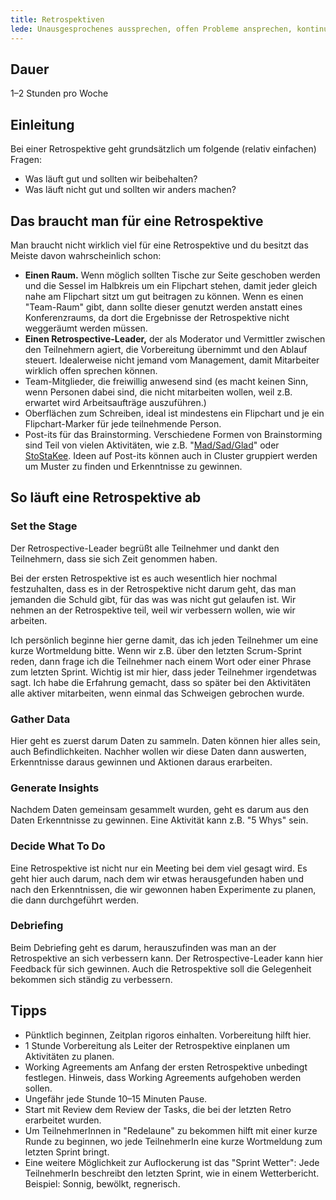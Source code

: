 ```yaml
---
title: Retrospektiven
lede: Unausgesprochenes aussprechen, offen Probleme ansprechen, kontinuierlich als Team verbessern
---
```

## Dauer

1–2 Stunden pro Woche

## Einleitung

Bei einer Retrospektive geht grundsätzlich um folgende (relativ einfachen) Fragen:

* Was läuft gut und sollten wir beibehalten?
* Was läuft nicht gut und sollten wir anders machen?

## Das braucht man für eine Retrospektive

Man braucht nicht wirklich viel für eine Retrospektive und du besitzt das Meiste davon wahrscheinlich schon:

- **Einen Raum.** Wenn möglich sollten Tische zur Seite geschoben werden und die Sessel im Halbkreis um ein Flipchart stehen, damit jeder gleich nahe am Flipchart sitzt um gut beitragen zu können. Wenn es einen "Team-Raum" gibt, dann sollte dieser genutzt werden anstatt eines Konferenzraums, da dort die Ergebnisse der Retrospektive nicht weggeräumt werden müssen.
- **Einen Retrospective-Leader,** der als Moderator und Vermittler zwischen den Teilnehmern agiert, die Vorbereitung übernimmt und den Ablauf steuert. Idealerweise nicht jemand vom Management, damit Mitarbeiter wirklich offen sprechen können.
- Team-Mitglieder, die freiwillig anwesend sind (es macht keinen Sinn, wenn Personen dabei sind, die nicht mitarbeiten wollen, weil z.B. erwartet wird Arbeitsaufträge auszuführen.)
- Oberflächen zum Schreiben, ideal ist mindestens ein Flipchart und je ein Flipchart-Marker für jede teilnehmende Person.
- Post-its für das Brainstorming. Verschiedene Formen von Brainstorming sind Teil von vielen Aktivitäten, wie z.B. "[Mad/Sad/Glad](/guide/mad-sad-glad)" oder [StoStaKee](/guide/sto-sta-kee). Ideen auf Post-its können auch in Cluster gruppiert werden um Muster zu finden und Erkenntnisse zu gewinnen.

## So läuft eine Retrospektive ab 

### Set the Stage

Der Retrospective-Leader begrüßt alle Teilnehmer und dankt den Teilnehmern, dass sie sich Zeit genommen haben.

Bei der ersten Retrospektive ist es auch wesentlich hier nochmal festzuhalten, dass es in der Retrospektive nicht darum geht, das man jemanden die Schuld gibt, für das was was nicht gut gelaufen ist. Wir nehmen an der Retrospektive teil, weil wir verbessern wollen, wie wir arbeiten.

Ich persönlich beginne hier gerne damit, das ich jeden Teilnehmer um eine kurze Wortmeldung bitte. Wenn wir z.B. über den letzten Scrum-Sprint reden, dann frage ich die Teilnehmer nach einem Wort oder einer Phrase zum letzten Sprint. Wichtig ist mir hier, dass jeder Teilnehmer irgendetwas sagt. Ich habe die Erfahrung gemacht, dass so später bei den Aktivitäten alle aktiver mitarbeiten, wenn einmal das Schweigen gebrochen wurde.

### Gather Data

Hier geht es zuerst darum Daten zu sammeln. Daten können hier alles sein, auch Befindlichkeiten. Nachher wollen wir diese Daten dann auswerten, Erkenntnisse daraus gewinnen und Aktionen daraus erarbeiten.

### Generate Insights

Nachdem Daten gemeinsam gesammelt wurden, geht es darum aus den Daten Erkenntnisse zu gewinnen. Eine Aktivität kann z.B. "5 Whys" sein.

### Decide What To Do

Eine Retrospektive ist nicht nur ein Meeting bei dem viel gesagt wird. Es geht hier auch darum, nach dem wir etwas herausgefunden haben und nach den Erkenntnissen, die wir gewonnen haben Experimente zu planen, die dann durchgeführt werden.

### Debriefing

Beim Debriefing geht es darum, herauszufinden was man an der Retrospektive an sich verbessern kann. Der Retrospective-Leader kann hier Feedback für sich gewinnen. Auch die Retrospektive soll die Gelegenheit bekommen sich ständig zu verbessern.

## Tipps

- Pünktlich beginnen, Zeitplan rigoros einhalten. Vorbereitung hilft hier.
- 1 Stunde Vorbereitung als Leiter der Retrospektive einplanen um Aktivitäten zu planen.
- Working Agreements am Anfang der ersten Retrospektive unbedingt festlegen. Hinweis, dass Working Agreements aufgehoben werden sollen.
- Ungefähr jede Stunde 10–15 Minuten Pause.
- Start mit Review dem Review der Tasks, die bei der letzten Retro erarbeitet wurden.
- Um TeilnehmerInnen in "Redelaune" zu bekommen hilft mit einer kurze Runde zu beginnen, wo jede
  TeilnehmerIn eine kurze Wortmeldung zum letzten Sprint bringt.
- Eine weitere Möglichkeit zur Auflockerung ist das "Sprint Wetter": Jede TeilnehmerIn beschreibt
  den letzten Sprint, wie in einem Wetterbericht. Beispiel: Sonnig, bewölkt, regnerisch.
